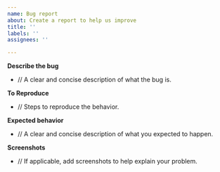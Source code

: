 ```yaml
---
name: Bug report
about: Create a report to help us improve
title: ''
labels: ''
assignees: ''

---
```


**Describe the bug**
* // A clear and concise description of what the bug is.

**To Reproduce**
* // Steps to reproduce the behavior.

**Expected behavior**
* // A clear and concise description of what you expected to happen.

**Screenshots**
* // If applicable, add screenshots to help explain your problem.